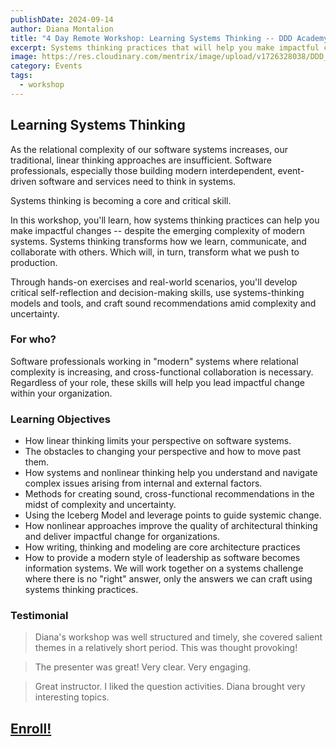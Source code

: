 ```yaml
---
publishDate: 2024-09-14
author: Diana Montalion
title: "4 Day Remote Workshop: Learning Systems Thinking -- DDD Academy"
excerpt: Systems thinking practices that will help you make impactful changes -- despite the emerging complexity of modern systems.
image: https://res.cloudinary.com/mentrix/image/upload/v1726328038/DDD_Academy_e8wcam.png
category: Events
tags:
  - workshop
---
```

## **Learning Systems Thinking**

As the relational complexity of our software systems increases, our traditional, linear thinking approaches are insufficient. Software professionals, especially those building modern interdependent, event-driven software and services need to think in systems.

Systems thinking is becoming a core and critical skill.

In this workshop, you'll learn, how systems thinking practices can help you make impactful changes -- despite the emerging complexity of modern systems. Systems thinking transforms how we learn, communicate, and collaborate with others. Which will, in turn, transform what we push to production.

Through hands-on exercises and real-world scenarios, you'll develop critical self-reflection and decision-making skills, use systems-thinking models and tools, and craft sound recommendations amid complexity and uncertainty.

### **For who?**

Software professionals working in "modern" systems where relational complexity is increasing, and cross-functional collaboration is necessary. Regardless of your role, these skills will help you lead impactful change within your organization.

### **Learning Objectives**

- How linear thinking limits your perspective on software systems.
- The obstacles to changing your perspective and how to move past them.
- How systems and nonlinear thinking help you understand and navigate complex issues arising from internal and external factors.
- Methods for creating sound, cross-functional recommendations in the midst of complexity and uncertainty.
- Using the Iceberg Model and leverage points to guide systemic change.
- How nonlinear approaches improve the quality of architectural thinking and deliver impactful change for organizations.
- How writing, thinking and modeling are core architecture practices
- How to provide a modern style of leadership as software becomes information systems. We will work together on a systems challenge where there is no "right" answer, only the answers we can craft using systems thinking practices.
    
### **Testimonial**

> Diana's workshop was well structured and timely, she covered salient themes in a relatively short period. This was thought provoking!

> The presenter was great! Very clear. Very engaging.

> Great instructor. I liked the question activities. Diana brought very interesting topics.

## [Enroll!](https://ddd.academy/learning-systems-thinking/)
